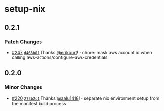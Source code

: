 # setup-nix

## 0.2.1

### Patch Changes

- [#247](https://github.com/smartcontractkit/.github/pull/247)
  [`d463b0f`](https://github.com/smartcontractkit/.github/commit/d463b0fec6024b2a0eb7502e2fa5917bd1c6c15e)
  Thanks [@erikburt](https://github.com/erikburt)! - chore: mask aws account id
  when calling aws-actions/configure-aws-credentials

## 0.2.0

### Minor Changes

- [#220](https://github.com/smartcontractkit/.github/pull/220)
  [`273b2c1`](https://github.com/smartcontractkit/.github/commit/273b2c1ad844b2e29d871b7c0f88388b8bbeb7e3)
  Thanks [@aalu1418](https://github.com/aalu1418)! - separate nix environment
  setup from the manifest build process
